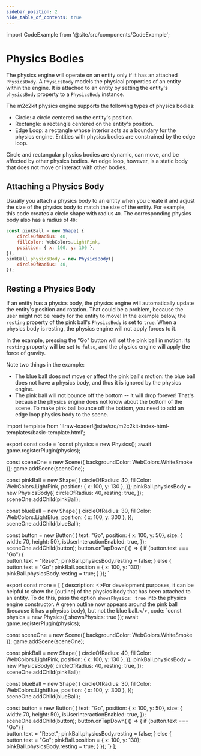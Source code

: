 ```yaml
---
sidebar_position: 2
hide_table_of_contents: true
---
```


import CodeExample from '@site/src/components/CodeExample';

# Physics Bodies

The physics engine will operate on an entity only if it has an attached `PhysicsBody`. A `PhysicsBody` models the physical properties of an entity within the engine. It is attached to an entity by setting the entity's `physicsBody` property to a `PhysicsBody` instance.

The m2c2kit physics engine supports the following types of physics bodies:
-  Circle: a circle centered on the entity's position.
-  Rectangle: a rectangle centered on the entity's position.
-  Edge Loop: a rectangle whose interior acts as a boundary for the physics engine. Entities with physics bodies are constrained by the edge loop.

Circle and rectangular physics bodies are dynamic, can move, and be affected by other physics bodies. An edge loop, however, is a static body that does not move or interact with other bodies.

## Attaching a Physics Body

Usually you attach a physics body to an entity when you create it and adjust the size of the physics body to match the size of the entity. For example, this code creates a circle shape with radius `40`. The corresponding physics body also has a radius of `40`:

```javascript
const pinkBall = new Shape( {
    circleOfRadius: 40,
    fillColor: WebColors.LightPink,
    position: { x: 100, y: 100 },
});
pinkBall.physicsBody = new PhysicsBody({
    circleOfRadius: 40,
});
```

## Resting a Physics Body

If an entity has a physics body, the physics engine will automatically update the entity's position and rotation. That could be a problem, because the user might not be ready for the entity to move! In the example below, the `resting` property of the pink ball's `PhysicsBody` is set to `true`. When a physics body is resting, the physics engine will not apply forces to it.

In the example, pressing the "Go" button will set the pink ball in motion: its `resting` property will be set to `false`, and the physics engine will apply the force of gravity.

Note two things in the example:
- The blue ball does not move or affect the pink ball's motion: the blue ball does not have a physics body, and thus it is ignored by the physics engine.
- The pink ball will not bounce off the bottom -- it will drop forever! That's because the physics engine does not know about the bottom of the scene. To make pink ball bounce off the bottom, you need to add an edge loop physics body to the scene.

import template from '!!raw-loader!@site/src/m2c2kit-index-html-templates/basic-template.html';

export const code = `const physics = new Physics();
await game.registerPlugin(physics);
 
const sceneOne = new Scene({ backgroundColor: WebColors.WhiteSmoke });
game.addScene(sceneOne);
 
const pinkBall = new Shape( {
    circleOfRadius: 40,
    fillColor: WebColors.LightPink,
    position: { x: 100, y: 130 },
});
pinkBall.physicsBody = new PhysicsBody({
    circleOfRadius: 40,
    resting: true,
});
sceneOne.addChild(pinkBall);

const blueBall = new Shape( {
    circleOfRadius: 30,
    fillColor: WebColors.LightBlue,
    position: { x: 100, y: 300 },
});
sceneOne.addChild(blueBall);
 
const button = new Button( {
    text: "Go",
    position: { x: 100, y: 50},
    size: { width: 70, height: 50},
    isUserInteractionEnabled: true,
});
sceneOne.addChild(button);
button.onTapDown( () => {
  if (button.text === "Go") {    
    button.text = "Reset";
    pinkBall.physicsBody.resting = false;
  } else {
    button.text = "Go";
    pinkBall.position = { x: 100, y: 130};
    pinkBall.physicsBody.resting = true;
  }
});
`

export const more = [
{ description: <>For development purposes, it can be helpful to show the [outline] of the physics body that has been attached to an entity. To do this, pass the option `showsPhysics: true` into the physics engine constructor. A green outline now appears around the pink ball (because it has a physics body), but not the blue ball.</>,
code: `const physics = new Physics({ showsPhysics: true });
await game.registerPlugin(physics);
 
const sceneOne = new Scene({ backgroundColor: WebColors.WhiteSmoke });
game.addScene(sceneOne);
 
const pinkBall = new Shape( {
    circleOfRadius: 40,
    fillColor: WebColors.LightPink,
    position: { x: 100, y: 130 },
});
pinkBall.physicsBody = new PhysicsBody({
    circleOfRadius: 40,
    resting: true,
});
sceneOne.addChild(pinkBall);

const blueBall = new Shape( {
    circleOfRadius: 30,
    fillColor: WebColors.LightBlue,
    position: { x: 100, y: 300 },
});
sceneOne.addChild(blueBall);
 
const button = new Button( {
    text: "Go",
    position: { x: 100, y: 50},
    size: { width: 70, height: 50},
    isUserInteractionEnabled: true,
});
sceneOne.addChild(button);
button.onTapDown( () => {
  if (button.text === "Go") {    
    button.text = "Reset";
    pinkBall.physicsBody.resting = false;
  } else {
    button.text = "Go";
    pinkBall.position = { x: 100, y: 130};
    pinkBall.physicsBody.resting = true;
  }
});
`}
];


<CodeExample code={code} more={more} template={template} console="true"/>
